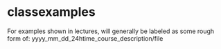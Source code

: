 # classexamples

For examples shown in lectures, will generally be labeled as some rough form of:
yyyy_mm_dd_24htime_course_description/file
